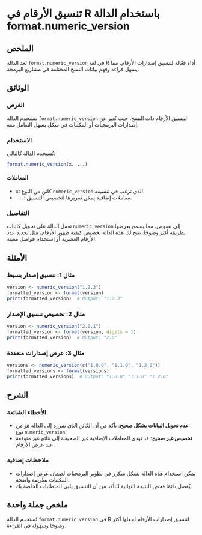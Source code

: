 <!--
Meta Description: # تنسيق الأرقام في R باستخدام الدالة format.numeric_version ## الملخص تُعد الدالة `format.numeric_version` في لغة R أداة فعّالة لتنسيق إصدارات الأرقام...
Meta Keywords: numeric_version, الدالة, format, الأرقام, إصدارات
-->

# تنسيق الأرقام في R باستخدام الدالة format.numeric_version

## الملخص
تُعد الدالة `format.numeric_version` في لغة R أداة فعّالة لتنسيق إصدارات الأرقام، مما يسهل قراءة وفهم بيانات النسخ المختلفة في مشاريع البرمجة.

## الوثائق
### الغرض
تستخدم الدالة `format.numeric_version` لتنسيق الأرقام ذات النسخ، حيث تُعبر عن إصدارات البرمجيات أو المكتبات في شكل يسهل التعامل معه.

### الاستخدام
تُستخدم الدالة كالتالي:
```R
format.numeric_version(x, ...)
```
#### المعاملات
- `x`: كائن من النوع `numeric_version` الذي ترغب في تنسيقه.
- `...`: معاملات إضافية يمكن تمريرها لتخصيص التنسيق.

### التفاصيل
تعمل الدالة على تحويل كائنات `numeric_version` إلى نصوص، مما يسمح بعرضها بطريقة أكثر وضوحًا. تتيح لك هذه الدالة تخصيص كيفية ظهور الأرقام، مثل تحديد عدد الأرقام العشرية أو استخدام فواصل معينة.

## الأمثلة
### مثال 1: تنسيق إصدار بسيط
```R
version <- numeric_version("1.2.3")
formatted_version <- format(version)
print(formatted_version)  # Output: "1.2.3"
```

### مثال 2: تخصيص تنسيق الإصدار
```R
version <- numeric_version("2.0.1")
formatted_version <- format(version, digits = 1)
print(formatted_version)  # Output: "2.0"
```

### مثال 3: عرض إصدارات متعددة
```R
versions <- numeric_version(c("1.0.0", "1.1.0", "1.2.0"))
formatted_versions <- format(versions)
print(formatted_versions)  # Output: "1.0.0" "1.1.0" "1.2.0"
```

## الشرح
### الأخطاء الشائعة
- **عدم تحويل البيانات بشكل صحيح**: تأكد من أن الكائن الذي تمرره إلى الدالة هو من نوع `numeric_version`.
- **تخصيص غير صحيح**: قد تؤدي المعاملات الإضافية غير الصحيحة إلى نتائج غير متوقعة عند عرض الأرقام.

### ملاحظات إضافية
- يمكن استخدام هذه الدالة بشكل متكرر في تطوير البرمجيات لضمان عرض إصدارات المكتبات بطريقة واضحة.
- يُفضل دائمًا فحص النتيجة النهائية للتأكد من أن التنسيق يلبي المتطلبات الخاصة بك.

## ملخص جملة واحدة
تُستخدم الدالة `format.numeric_version` في R لتنسيق إصدارات الأرقام لجعلها أكثر وضوحًا وسهولة في القراءة.